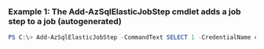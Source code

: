 ### Example 1: The Add-AzSqlElasticJobStep cmdlet adds a job step to a job (autogenerated)
```powershell
PS C:\> Add-AzSqlElasticJobStep -CommandText SELECT 1 -CredentialName cred1 -Name step1 -TargetGroupName tg1
```

